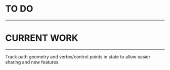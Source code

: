 # TO DO
-------

# CURRENT WORK
-------
Track path geometry and vertex/control points
in state to allow easier sharing and new features
